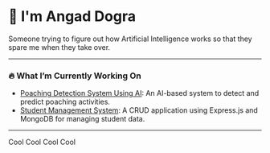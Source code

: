 # 👋 I'm Angad Dogra

Someone trying to figure out how Artificial Intelligence works so that they spare me when they take over.

---


### 🔥 What I’m Currently Working On

- [Poaching Detection System Using AI](#): An AI-based system to detect and predict poaching activities.
- [Student Management System](#): A CRUD application using Express.js and MongoDB for managing student data.


---

Cool Cool Cool Cool
